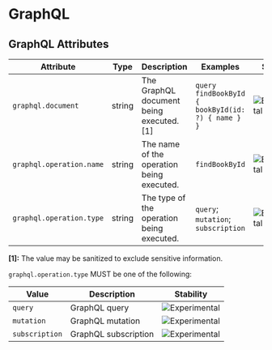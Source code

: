<!--- Hugo front matter used to generate the website version of this page:
--->

# GraphQL

## GraphQL Attributes

<!-- semconv registry.graphql(omit_requirement_level) -->
| Attribute  | Type | Description  | Examples  | Stability |
|---|---|---|---|---|
| `graphql.document` | string | The GraphQL document being executed. [1] | `query findBookById { bookById(id: ?) { name } }` | ![Experimental](https://img.shields.io/badge/-experimental-blue) |
| `graphql.operation.name` | string | The name of the operation being executed. | `findBookById` | ![Experimental](https://img.shields.io/badge/-experimental-blue) |
| `graphql.operation.type` | string | The type of the operation being executed. | `query`; `mutation`; `subscription` | ![Experimental](https://img.shields.io/badge/-experimental-blue) |

**[1]:** The value may be sanitized to exclude sensitive information.

`graphql.operation.type` MUST be one of the following:

| Value  | Description | Stability |
|---|---|---|
| `query` | GraphQL query | ![Experimental](https://img.shields.io/badge/-experimental-blue) |
| `mutation` | GraphQL mutation | ![Experimental](https://img.shields.io/badge/-experimental-blue) |
| `subscription` | GraphQL subscription | ![Experimental](https://img.shields.io/badge/-experimental-blue) |
<!-- endsemconv -->